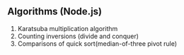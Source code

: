 ## Algorithms (Node.js)

1. Karatsuba multiplication algorithm
2. Counting inversions (divide and conquer)
3. Comparisons of quick sort(median-of-three pivot rule)
